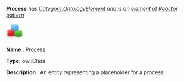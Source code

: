 ___Process__ 
 has
 [Category:OntologyElement](../../Category/OntologyElement "Category:OntologyElement") 
 and is an
 [element of](../../Property/ElementOf "Property:ElementOf") 
[Reactor pattern](../../Submissions/Reactor_pattern "Submissions:Reactor pattern")_




  





[![Class](../public/images/thumb/2/27/Class.gif/45px-Class.gif)](../../Image/Class.gif "Class")


__Name__ 
 : Process
 



__Type:__ 
 owl:Class
 



__Description__ 
 : An entity representing a placeholder for a process.